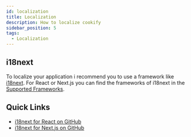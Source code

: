 ```yaml
---
id: localization
title: Localization
description: How to localize cookify
sidebar_position: 5
tags:
  - Localization
---
```


## i18next
To localize your application i recommend you to use a framework like [i18next](https://www.i18next.com/). For React or Next.js you can find the frameworks of i18next in the [Supported Frameworks](https://www.i18next.com/overview/supported-frameworks).

## Quick Links
* [i18next for React on GitHub](https://github.com/i18next/react-i18next)
* [i18next for Next.js on GitHub](https://github.com/i18next/next-i18next)